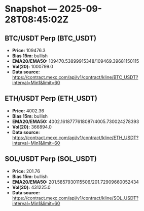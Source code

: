 # Snapshot — 2025-09-28T08:45:02Z

## BTC/USDT Perp (BTC_USDT)
- **Price:** 109476.3
- **Bias 15m:** bullish
- **EMA20/EMA50:** 109470.53899915348/109469.39681150115
- **Vol(20):** 1000799.0
- **Data source:** https://contract.mexc.com/api/v1/contract/kline/BTC_USDT?interval=Min1&limit=60

## ETH/USDT Perp (ETH_USDT)
- **Price:** 4002.36
- **Bias 15m:** bullish
- **EMA20/EMA50:** 4002.1618777618087/4005.730024278393
- **Vol(20):** 366894.0
- **Data source:** https://contract.mexc.com/api/v1/contract/kline/ETH_USDT?interval=Min1&limit=60

## SOL/USDT Perp (SOL_USDT)
- **Price:** 201.76
- **Bias 15m:** bullish
- **EMA20/EMA50:** 201.5857930115506/201.72909660052434
- **Vol(20):** 431225.0
- **Data source:** https://contract.mexc.com/api/v1/contract/kline/SOL_USDT?interval=Min1&limit=60
